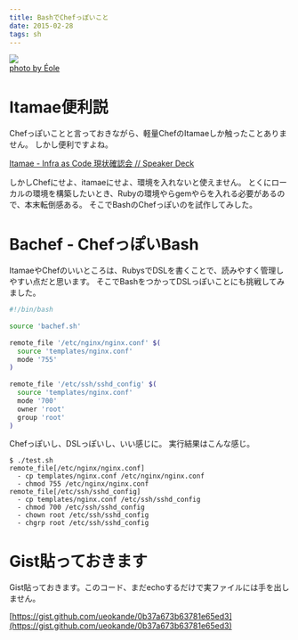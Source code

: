 ```yaml
---
title: BashでChefっぽいこと
date: 2015-02-28
tags: sh
---
```


[![](http://farm1.staticflickr.com/185/449958332_2a07a72aa3.jpg)](http://www.flickr.com/photos/73491156@N00/449958332)<br />[photo by Éole](http://www.flickr.com/photos/73491156@N00/449958332)

# Itamae便利説

Chefっぽいことと言っておきながら、軽量ChefのItamaeしか触ったことありません。
しかし便利ですよね。

[Itamae - Infra as Code 現状確認会 // Speaker Deck](https://speakerdeck.com/ryotarai/itamae-infra-as-code-xian-zhuang-que-ren-hui)

しかしChefにせよ、itamaeにせよ、環境を入れないと使えません。
とくにローカルの環境を構築したいとき、Rubyの環境やらgemやらを入れる必要があるので、本末転倒感ある。
そこでBashのChefっぽいのを試作してみした。

# Bachef - ChefっぽいBash

ItamaeやChefのいいところは、RubysでDSLを書くことで、読みやすく管理しやすい点だと思います。
そこでBashをつかってDSLっぽいことにも挑戦してみました。

```sh
#!/bin/bash
 
source 'bachef.sh'
 
remote_file '/etc/nginx/nginx.conf' $(
  source 'templates/nginx.conf'
  mode '755'
)
 
remote_file '/etc/ssh/sshd_config' $(
  source 'templates/nginx.conf'
  mode '700'
  owner 'root'
  group 'root'
)
```

Chefっぽいし、DSLっぽいし、いい感じに。
実行結果はこんな感じ。

```
$ ./test.sh
remote_file[/etc/nginx/nginx.conf]
  - cp templates/nginx.conf /etc/nginx/nginx.conf
  - chmod 755 /etc/nginx/nginx.conf
remote_file[/etc/ssh/sshd_config]
  - cp templates/nginx.conf /etc/ssh/sshd_config
  - chmod 700 /etc/ssh/sshd_config
  - chown root /etc/ssh/sshd_config
  - chgrp root /etc/ssh/sshd_config
```

# Gist貼っておきます

Gist貼っておきます。このコード、まだechoするだけで実ファイルには手を出しません。

[https://gist.github.com/ueokande/0b37a673b63781e65ed3](https://gist.github.com/ueokande/0b37a673b63781e65ed3)

